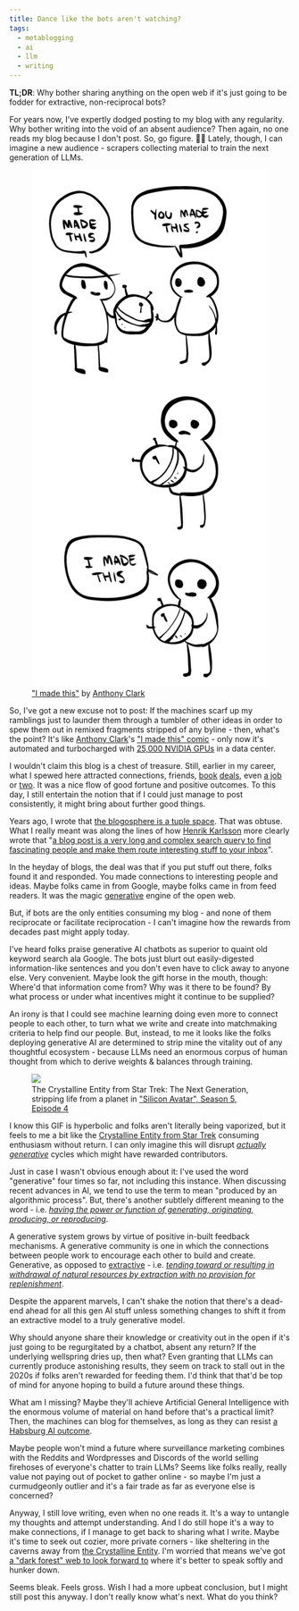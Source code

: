 ```yaml
---
title: Dance like the bots aren't watching?
tags:
  - metablogging
  - ai
  - llm
  - writing
---
```


**TL;DR**: Why bother sharing anything on the open web if it's just going to be fodder for extractive, non-reciprocal bots?

<!--more-->

For years now, I've expertly dodged posting to my blog with any regularity. Why bother writing into the void of an absent audience? Then again, no one reads my blog because I don't post. So, go figure. 🤷‍♂️ Lately, though, I can imagine a new audience - scrapers collecting material to train the next generation of LLMs.

<figure class="inset right">
  <a href="https://nedroidcomics.tumblr.com/post/41879001445/the-internet"><img src="./tumblr_7a923d7240b841bb5fff9902f4ac5b1d_106481a1_1280.png" /></a>
  <figcaption><a href="https://nedroidcomics.tumblr.com/post/41879001445/the-internet">"I made this"</a> by <a href="https://nedroid.com/about.php">Anthony Clark</a></figcaption>
</figure>

So, I've got a new excuse not to post: If the machines scarf up my ramblings just to launder them through a tumbler of other ideas in order to spew them out in remixed fragments stripped of any byline - then, what's the point? It's like [Anthony Clark](https://nedroid.com/about.php)'s ["I made this" comic](https://nedroidcomics.tumblr.com/post/41879001445/the-internet) - only now it's automated and turbocharged with [25,000 NVIDIA GPUs](https://www.reddit.com/r/aipromptprogramming/comments/11pt0fe/gpt5_is_currently_being_trained_on_25k_gpus_worth/) in a data center.

I wouldn't claim this blog is a chest of treasure. Still, earlier in my career, what I spewed here attracted connections, friends, [book](http://blog.lmorchard.com/2005/04/25/hacking-rss-and-atom-is-a-real-book/) [deals](http://blog.lmorchard.com/2006/08/09/hacking-delicious-is-out-and-about/), even [a job](http://blog.lmorchard.com/2006/06/24/go-west-young-man/) or [two](http://blog.lmorchard.com/2008/05/23/week-3-at-mozilla/). It was a nice flow of good fortune and positive outcomes. To this day, I still entertain the notion that if I could just manage to post consistently, it might bring about further good things.

Years ago, I wrote that [the blogosphere is a tuple space](https://blog.lmorchard.com/2005/01/12/the-blogosphere-as-a-tuple-space/). That was obtuse. What I really meant was along the lines of how [Henrik Karlsson](https://substack.com/@henrikkarlsson) more clearly wrote that "[a blog post is a very long and complex search query to find fascinating people and make them route interesting stuff to your inbox](https://www.henrikkarlsson.xyz/p/search-query)".

In the heyday of blogs, the deal was that if you put stuff out there, folks found it and responded. You made connections to interesting people and ideas. Maybe folks came in from Google, maybe folks came in from feed readers. It was the magic [generative](https://www.merriam-webster.com/dictionary/generative) engine of the open web.

But, if bots are the only entities consuming my blog - and none of them reciprocate or facilitate reciprocation - I can't imagine how the rewards from decades past might apply today.

I've heard folks praise generative AI chatbots as superior to quaint old keyword search ala Google. The bots just blurt out easily-digested information-like sentences and you don't even have to click away to anyone else. Very convenient. Maybe look the gift horse in the mouth, though: Where'd that information come from? Why was it there to be found? By what process or under what incentives might it continue to be supplied?

An irony is that I could see machine learning doing even more to connect people to each other, to turn what we write and create into matchmaking criteria to help find our people. But, instead, to me it looks like the folks deploying generative AI are determined to strip mine the vitality out of any thoughtful ecosystem - because LLMs need an enormous corpus of human thought from which to derive weights & balances through training.

<figure>
  <img src="./genai-crystal-entity-7Y5AuXR-Imgur.gif" class="fullwidth" />
  <figcaption>The Crystalline Entity from Star Trek: The Next Generation, stripping life from a planet in <a href="https://www.imdb.com/title/tt0708774/">"Silicon Avatar", Season 5, Episode 4</a></figcaption>
</figure>

I know this GIF is hyperbolic and folks aren't literally being vaporized, but it feels to me a bit like the [Crystalline Entity from Star Trek](https://www.imdb.com/title/tt0708774/) consuming enthusiasm without return. I can only imagine this will disrupt [*actually generative*](https://www.merriam-webster.com/dictionary/generative) cycles which might have rewarded contributors.

Just in case I wasn't obvious enough about it: I've used the word "generative" four times so far, not including this instance. When discussing recent advances in AI, we tend to use the term to mean "produced by an algorithmic process". But, there's another subtlely different meaning to the word - i.e. [*having the power or function of generating, originating, producing, or reproducing*](https://www.merriam-webster.com/dictionary/generative).

A generative system grows by virtue of positive in-built feedback mechanisms. A generative community is one in which the connections between people work to encourage each other to build and create. Generative, as opposed to [extractive](https://www.merriam-webster.com/dictionary/extractive) - i.e. [*tending toward or resulting in withdrawal of natural resources by extraction with no provision for replenishment*](https://www.merriam-webster.com/dictionary/extractive).

Despite the apparent marvels, I can't shake the notion that there's a dead-end ahead for all this gen AI stuff unless something changes to shift it from an extractive model to a truly generative model.

Why should anyone share their knowledge or creativity out in the open if it's just going to be regurgitated by a chatbot, absent any return? If the underlying wellspring dries up, then what? Even granting that LLMs can currently produce astonishing results, they seem on track to stall out in the 2020s if folks aren't rewarded for feeding them. I'd think that that'd be top of mind for anyone hoping to build a future around these things.

What am I missing? Maybe they'll achieve Artificial General Intelligence with the enormous volume of material on hand before that's a practical limit? Then, the machines can blog for themselves, as long as they can resist [a Habsburg AI outcome](https://twitter.com/jathansadowski/status/1625245803211272194?lang=en&ref=wheresyoured.at).

Maybe people won't mind a future where surveillance marketing combines with the Reddits and Wordpresses and Discords of the world selling firehoses of everyone's chatter to train LLMs? Seems like folks really, really value not paying out of pocket to gather online - so maybe I'm just a curmudgeonly outlier and it's a fair trade as far as everyone else is concerned?

Anyway, I still love writing, even when no one reads it. It's a way to untangle my thoughts and attempt understanding. And I do still hope it's a way to make connections, if I manage to get back to sharing what I write. Maybe it's time to seek out cozier, more private corners - like sheltering in the caverns away from [the Crystalline Entity](https://memory-alpha.fandom.com/wiki/Crystalline_Entity). I'm worried that means we've got [a "dark forest" web to look forward to](https://www.youtube.com/watch?v=JrcbH0ge2WE) where it's better to speak softly and hunker down.

Seems bleak. Feels gross. Wish I had a more upbeat conclusion, but I might still post this anyway. I don't really know what's next. What do you think?